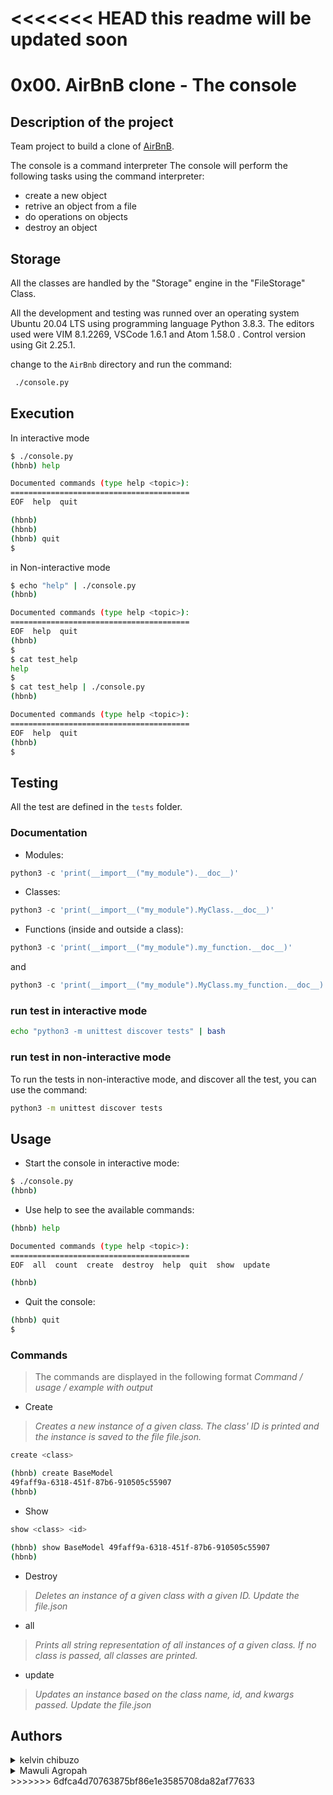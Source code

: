 <<<<<<< HEAD
this readme will be updated soon
=======
# 0x00. AirBnB clone - The console


## Description of the project

Team project to build a clone of [AirBnB](https://www.airbnb.com/).

The console is a command interpreter 
The console will perform the following tasks using the command interpreter:

* create a new object
* retrive an object from a file
* do operations on objects
* destroy an object

## Storage

All the classes are handled by the "Storage" engine in the "FileStorage" Class.

All the development and testing was runned over an operating system Ubuntu 20.04 LTS using programming language Python 3.8.3. The editors used were VIM 8.1.2269, VSCode 1.6.1 and Atom 1.58.0 . Control version using Git 2.25.1.


change to the `AirBnb` directory and run the command:

```bash
 ./console.py
```

## Execution

In interactive mode

```bash
$ ./console.py
(hbnb) help

Documented commands (type help <topic>):
========================================
EOF  help  quit

(hbnb)
(hbnb)
(hbnb) quit
$
```

in Non-interactive mode

```bash
$ echo "help" | ./console.py
(hbnb)

Documented commands (type help <topic>):
========================================
EOF  help  quit
(hbnb)
$
$ cat test_help
help
$
$ cat test_help | ./console.py
(hbnb)

Documented commands (type help <topic>):
========================================
EOF  help  quit
(hbnb)
$
```

##  Testing

All the test are defined in the `tests` folder.

### Documentation

* Modules:

```python
python3 -c 'print(__import__("my_module").__doc__)'
```

* Classes:

```python
python3 -c 'print(__import__("my_module").MyClass.__doc__)'
```

* Functions (inside and outside a class):

```python
python3 -c 'print(__import__("my_module").my_function.__doc__)'
```

and

```python
python3 -c 'print(__import__("my_module").MyClass.my_function.__doc__)'
```

### run test in interactive mode

```bash
echo "python3 -m unittest discover tests" | bash
```

### run test in non-interactive mode

To run the tests in non-interactive mode, and discover all the test, you can use the command:

```bash
python3 -m unittest discover tests
```


## Usage

* Start the console in interactive mode:

```bash
$ ./console.py
(hbnb)
```

* Use help to see the available commands:

```bash
(hbnb) help

Documented commands (type help <topic>):
========================================
EOF  all  count  create  destroy  help  quit  show  update

(hbnb)
```

* Quit the console:

```bash
(hbnb) quit
$
```

### Commands

> The commands are displayed in the following format *Command / usage / example with output*

* Create

> *Creates a new instance of a given class. The class' ID is printed and the instance is saved to the file file.json.*

```bash
create <class>

```

```bash
(hbnb) create BaseModel
49faff9a-6318-451f-87b6-910505c55907
(hbnb)
```

* Show

```bash
show <class> <id>
```

```bash
(hbnb) show BaseModel 49faff9a-6318-451f-87b6-910505c55907
(hbnb)
```

* Destroy

> *Deletes an instance of a given class with a given ID.*
> *Update the file.json*



* all

> *Prints all string representation of all instances of a given class.*
> *If no class is passed, all classes are printed.*


* update

> *Updates an instance based on the class name, id, and kwargs passed.*
> *Update the file.json*

## Authors
<details>
    <summary>kelvin chibuzo</summary>
    <ul>
    <li><a href="https://github.com/1Generic1">Github</a></li>
    </ul>
</details>
<details>
    <summary>Mawuli Agropah</summary>
</details>
>>>>>>> 6dfca4d70763875bf86e1e3585708da82af77633
